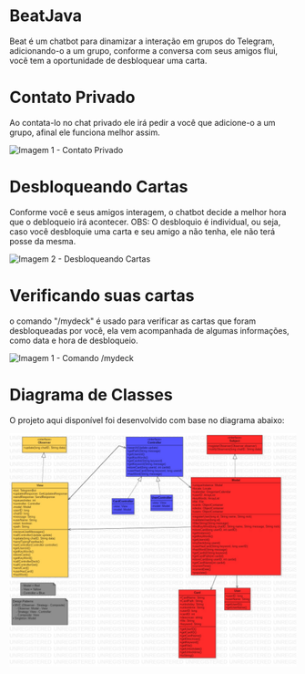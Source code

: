 # BeatJava

Beat é um chatbot para dinamizar a interação em grupos do Telegram, adicionando-o a um grupo, conforme a conversa com seus amigos flui, você tem a oportunidade de desbloquear uma carta.

# Contato Privado

Ao contata-lo no chat privado ele irá pedir a você que adicione-o a um grupo, afinal ele funciona melhor assim.

![Imagem 1 - Contato Privado](https://github.com/alexislopes/BeatJava/blob/master/Project/imgs/%C3%ADndice.jpg)

# Desbloqueando Cartas

Conforme você e seus amigos interagem, o chatbot decide a melhor hora que o debloqueio irá acontecer.
OBS: O desbloquio é individual, ou seja, caso você desbloquie uma carta e seu amigo a não tenha, ele não terá posse da mesma.

![Imagem 2 - Desbloqueando Cartas](https://github.com/alexislopes/BeatJava/blob/master/Project/imgs/%C3%ADndice2.jpg)

# Verificando suas cartas

o comando "/mydeck" é usado para verificar as cartas que foram desbloqueadas por você, ela vem acompanhada de algumas informações, como data e hora de desbloqueio.

![Imagem 1 - Comando /mydeck](https://github.com/alexislopes/BeatJava/blob/master/Project/imgs/%C3%ADndice3.jpg)

# Diagrama de Classes

O projeto aqui disponível foi desenvolvido com base no diagrama abaixo:

![Imagem 1 - Diagrama de Classes](https://github.com/alexislopes/BeatJava/blob/master/BeatJava-master/Project/imgs/diagrama_de_classes.jpg)





